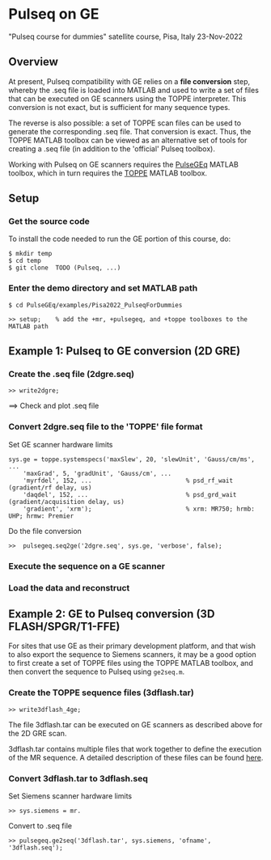 # Pulseq on GE

"Pulseq course for dummies" satellite course, Pisa, Italy 23-Nov-2022

## Overview

At present, Pulseq compatibility with GE relies on a **file conversion** step, 
whereby the .seq file is loaded into MATLAB and used to write a set of files
that can be executed on GE scanners using the TOPPE interpreter.
This conversion is not exact, but is sufficient for many sequence types.

The reverse is also possible: a set of TOPPE scan files can be used to generate the
corresponding .seq file.
That conversion is exact.
Thus, the TOPPE MATLAB toolbox can be viewed as an alternative set of tools for creating a .seq file
(in addition to the 'official' Pulseq toolbox).

Working with Pulseq on GE scanners requires the
[PulseGEq](https://github.com/toppeMRI/PulseGEq)
MATLAB toolbox, which in turn requires the
[TOPPE](https://github.com/toppeMRI/toppe)
MATLAB toolbox.


## Setup

### Get the source code

To install the code needed to run the GE portion of this course, do:
```
$ mkdir temp
$ cd temp
$ git clone  TODO (Pulseq, ...)
```

### Enter the demo directory and set MATLAB path

```
$ cd PulseGEq/examples/Pisa2022_PulseqForDummies
```

```
>> setup;    % add the +mr, +pulsegeq, and +toppe toolboxes to the MATLAB path
```


## Example 1: Pulseq to GE conversion (2D GRE)

### Create the .seq file (2dgre.seq)
```
>> write2dgre;
```

==> Check and plot .seq file


### Convert 2dgre.seq file to the 'TOPPE' file format

Set GE scanner hardware limits 
```
sys.ge = toppe.systemspecs('maxSlew', 20, 'slewUnit', 'Gauss/cm/ms', ...
    'maxGrad', 5, 'gradUnit', 'Gauss/cm', ...
    'myrfdel', 152, ...                          % psd_rf_wait (gradient/rf delay, us)
    'daqdel', 152, ...                           % psd_grd_wait (gradient/acquisition delay, us)
    'gradient', 'xrm');                          % xrm: MR750; hrmb: UHP; hrmw: Premier
```

Do the file conversion
```
>>  pulsegeq.seq2ge('2dgre.seq', sys.ge, 'verbose', false);
```


### Execute the sequence on a GE scanner


### Load the data and reconstruct


## Example 2: GE to Pulseq conversion (3D FLASH/SPGR/T1-FFE)

For sites that use GE as their primary development platform, 
and that wish to also export the sequence to Siemens scanners,
it may be a good option to first create a set of TOPPE files using the TOPPE MATLAB toolbox, 
and then convert the sequence to Pulseq using `ge2seq.m`.


### Create the TOPPE sequence files (3dflash.tar)

```
>> write3dflash_4ge;
```

The file 3dflash.tar can be executed on GE scanners as described above for the 2D GRE scan.

3dflash.tar contains multiple files that work together to define the execution of the MR sequence.
A detailed description of these files can be found
[here](https://github.com/toppeMRI/toppe/blob/main/Files.md).


### Convert 3dflash.tar to 3dflash.seq

Set Siemens scanner hardware limits
```
>> sys.siemens = mr.
```

Convert to .seq file
```
>> pulsegeq.ge2seq('3dflash.tar', sys.siemens, 'ofname', '3dflash.seq');
```


